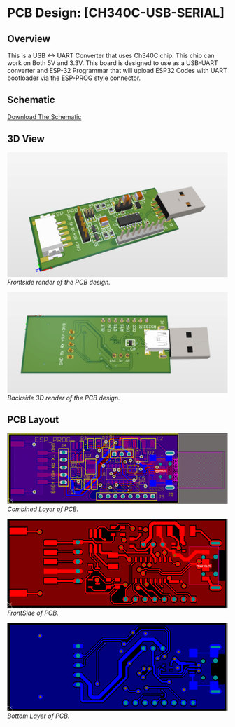 # PCB Design: [CH340C-USB-SERIAL]

## Overview
This is a USB <-> UART Converter that uses Ch340C chip. This chip can work on Both 5V and 3.3V. This board is designed to use as a USB-UART converter and ESP-32 Programmar that will upload ESP32 Codes with UART bootloader via the ESP-PROG style connector. 

## Schematic
[Download The Schematic](./Docs/schematics.pdf)  

## 3D View
![3D Render](./Docs/images/top3d.png)  
*Frontside render of the PCB design.*

![3D Render](./Docs/images/bottom3d.png)  
*Backside 3D render of the PCB design.*

## PCB Layout
![PCB Layout](./Docs/images/combined.png)  
*Combined Layer of PCB.*

![PCB Layout](./Docs/images/top.png)  
*FrontSide of PCB.*

![PCB Layout](./Docs/images/bottom.png)  
*Bottom Layer of PCB.*
